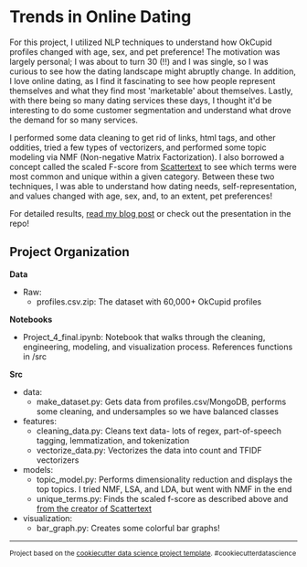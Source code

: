 Trends in Online Dating
==============================
For this project, I utilized NLP techniques to understand how OkCupid profiles changed with age, sex, and pet preference! The motivation was largely personal; I was about to turn 30 (!!) and I was single, so I was curious to see how the dating landscape might abruptly change. In addition, I love online dating, as I find it fascinating to see how people represent themselves and what they find most 'marketable' about themselves. Lastly, with there being so many dating services these days, I thought it'd be interesting to do some customer segmentation and understand what drove the demand for so many services.

I performed some data cleaning to get rid of links, html tags, and other oddities, tried a few types of vectorizers, and performed some topic modeling via NMF (Non-negative Matrix Factorization). I also borrowed a concept called the scaled F-score from [Scattertext](https://github.com/JasonKessler/scattertext) to see which terms were most common and unique within a given category. Between these two techniques, I was able to understand how dating needs, self-representation, and values changed with age, sex, and, to an extent, pet preferences!

For detailed results, [read my blog post](https://elarson649.github.io/2020/05/27/okcupid/) or check out the presentation in the repo!

Project Organization
------------

**Data**
  * Raw:
    * profiles.csv.zip: The dataset with 60,000+ OkCupid profiles


**Notebooks**
  * Project_4_final.ipynb: Notebook that walks through the cleaning, engineering, modeling, and visualization process. References functions in /src

**Src**
  * data:
    * make_dataset.py: Gets data from profiles.csv/MongoDB, performs some cleaning, and undersamples so we have balanced classes
  * features:
    * cleaning_data.py: Cleans text data- lots of regex, part-of-speech tagging, lemmatization, and tokenization
    * vectorize_data.py: Vectorizes the data into count and TFIDF vectorizers
  * models:
    * topic_model.py: Performs dimensionality reduction and displays the top topics. I tried NMF, LSA, and LDA, but went with NMF in the end
    * unique_terms.py: Finds the scaled f-score as described above and [from the creator of Scattertext](https://github.com/JasonKessler/scattertext#understanding-scaled-f-score)
  * visualization:
    * bar_graph.py: Creates some colorful bar graphs!
--------

<p><small>Project based on the <a target="_blank" href="https://drivendata.github.io/cookiecutter-data-science/">cookiecutter data science project template</a>. #cookiecutterdatascience</small></p>
